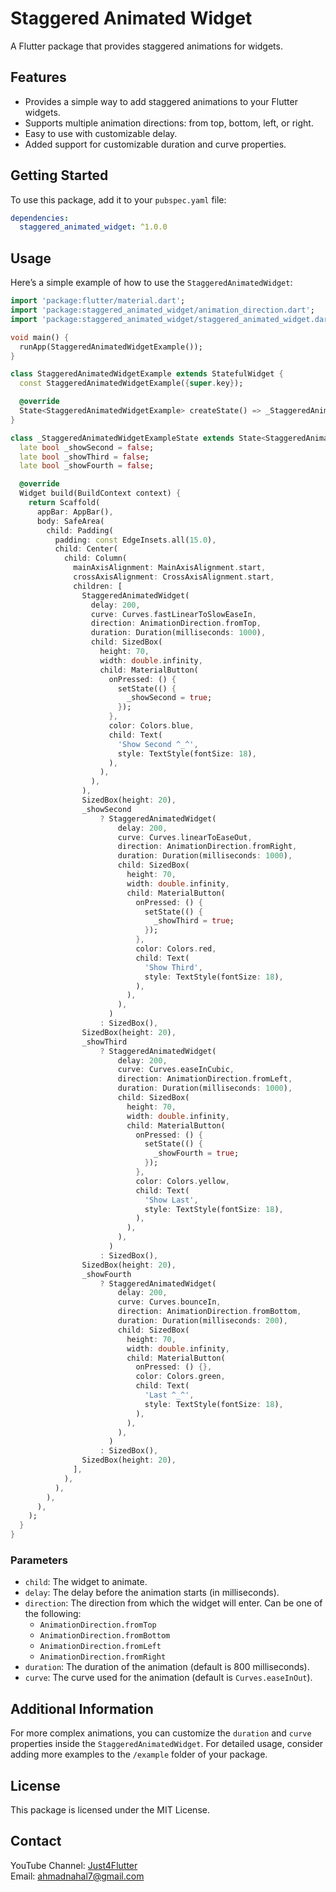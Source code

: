 
<!--
This README describes the package. If you publish this package to pub.dev,
this README's contents appear on the landing page for your package.

For information about how to write a good package README, see the guide for
[writing package pages](https://dart.dev/tools/pub/writing-package-pages).

For general information about developing packages, see the Dart guide for
[creating packages](https://dart.dev/guides/libraries/create-packages)
and the Flutter guide for
[developing packages and plugins](https://flutter.dev/to/develop-packages).
-->

# Staggered Animated Widget

A Flutter package that provides staggered animations for widgets.

## Features

- Provides a simple way to add staggered animations to your Flutter widgets.
- Supports multiple animation directions: from top, bottom, left, or right.
- Easy to use with customizable delay.
- Added support for customizable duration and curve properties.

## Getting Started

To use this package, add it to your `pubspec.yaml` file:

```yaml
dependencies:
  staggered_animated_widget: ^1.0.0 
```

## Usage

Here’s a simple example of how to use the `StaggeredAnimatedWidget`:

```dart
import 'package:flutter/material.dart';
import 'package:staggered_animated_widget/animation_direction.dart';
import 'package:staggered_animated_widget/staggered_animated_widget.dart';

void main() {
  runApp(StaggeredAnimatedWidgetExample());
}

class StaggeredAnimatedWidgetExample extends StatefulWidget {
  const StaggeredAnimatedWidgetExample({super.key});

  @override
  State<StaggeredAnimatedWidgetExample> createState() => _StaggeredAnimatedWidgetExampleState();
}

class _StaggeredAnimatedWidgetExampleState extends State<StaggeredAnimatedWidgetExample> {
  late bool _showSecond = false;
  late bool _showThird = false;
  late bool _showFourth = false;

  @override
  Widget build(BuildContext context) {
    return Scaffold(
      appBar: AppBar(),
      body: SafeArea(
        child: Padding(
          padding: const EdgeInsets.all(15.0),
          child: Center(
            child: Column(
              mainAxisAlignment: MainAxisAlignment.start,
              crossAxisAlignment: CrossAxisAlignment.start,
              children: [
                StaggeredAnimatedWidget(
                  delay: 200,
                  curve: Curves.fastLinearToSlowEaseIn,
                  direction: AnimationDirection.fromTop,
                  duration: Duration(milliseconds: 1000),
                  child: SizedBox(
                    height: 70,
                    width: double.infinity,
                    child: MaterialButton(
                      onPressed: () {
                        setState(() {
                          _showSecond = true;
                        });
                      },
                      color: Colors.blue,
                      child: Text(
                        'Show Second ^_^',
                        style: TextStyle(fontSize: 18),
                      ),
                    ),
                  ),
                ),
                SizedBox(height: 20),
                _showSecond
                    ? StaggeredAnimatedWidget(
                        delay: 200,
                        curve: Curves.linearToEaseOut,
                        direction: AnimationDirection.fromRight,
                        duration: Duration(milliseconds: 1000),
                        child: SizedBox(
                          height: 70,
                          width: double.infinity,
                          child: MaterialButton(
                            onPressed: () {
                              setState(() {
                                _showThird = true;
                              });
                            },
                            color: Colors.red,
                            child: Text(
                              'Show Third',
                              style: TextStyle(fontSize: 18),
                            ),
                          ),
                        ),
                      )
                    : SizedBox(),
                SizedBox(height: 20),
                _showThird
                    ? StaggeredAnimatedWidget(
                        delay: 200,
                        curve: Curves.easeInCubic,
                        direction: AnimationDirection.fromLeft,
                        duration: Duration(milliseconds: 1000),
                        child: SizedBox(
                          height: 70,
                          width: double.infinity,
                          child: MaterialButton(
                            onPressed: () {
                              setState(() {
                                _showFourth = true;
                              });
                            },
                            color: Colors.yellow,
                            child: Text(
                              'Show Last',
                              style: TextStyle(fontSize: 18),
                            ),
                          ),
                        ),
                      )
                    : SizedBox(),
                SizedBox(height: 20),
                _showFourth
                    ? StaggeredAnimatedWidget(
                        delay: 200,
                        curve: Curves.bounceIn,
                        direction: AnimationDirection.fromBottom,
                        duration: Duration(milliseconds: 200),
                        child: SizedBox(
                          height: 70,
                          width: double.infinity,
                          child: MaterialButton(
                            onPressed: () {},
                            color: Colors.green,
                            child: Text(
                              'Last ^_^',
                              style: TextStyle(fontSize: 18),
                            ),
                          ),
                        ),
                      )
                    : SizedBox(),
                SizedBox(height: 20),
              ],
            ),
          ),
        ),
      ),
    );
  }
}
```

### Parameters

- `child`: The widget to animate.
- `delay`: The delay before the animation starts (in milliseconds).
- `direction`: The direction from which the widget will enter. Can be one of the following:
  - `AnimationDirection.fromTop`
  - `AnimationDirection.fromBottom`
  - `AnimationDirection.fromLeft`
  - `AnimationDirection.fromRight`
- `duration`: The duration of the animation (default is 800 milliseconds).
- `curve`: The curve used for the animation (default is `Curves.easeInOut`).

## Additional Information

For more complex animations, you can customize the `duration` and `curve` properties inside the `StaggeredAnimatedWidget`. For detailed usage, consider adding more examples to the `/example` folder of your package.

## License

This package is licensed under the MIT License.

## Contact

YouTube Channel: [Just4Flutter](https://www.youtube.com/@just4flutter)  
Email: ahmadnahal7@gmail.com
